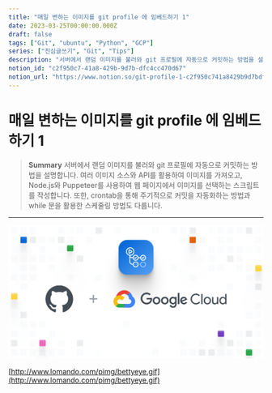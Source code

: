 ```yaml
---
title: "매일 변하는 이미지를 git profile 에 임베드하기 1"
date: 2023-03-25T00:00:00.000Z
draft: false
tags: ["Git", "ubuntu", "Python", "GCP"]
series: ["진심글쓰기", "Git", "Tips"]
description: "서버에서 랜덤 이미지를 불러와 git 프로필에 자동으로 커밋하는 방법을 설명합니다. 여러 이미지 소스와 API를 활용하여 이미지를 가져오고, Node.js와 Puppeteer를 사용하여 웹 페이지에서 이미지를 선택하는 스크립트를 작성합니다. 또한, crontab을 통해 주기적으로 커밋을 자동화하는 방법과 while 문을 활용한 스케줄링 방법도 다룹니다."
notion_id: "c2f950c7-41a8-429b-9d7b-dfc4cc470d67"
notion_url: "https://www.notion.so/git-profile-1-c2f950c741a8429b9d7bdfc4cc470d67"
---
```


# 매일 변하는 이미지를 git profile 에 임베드하기 1

> **Summary**
> 서버에서 랜덤 이미지를 불러와 git 프로필에 자동으로 커밋하는 방법을 설명합니다. 여러 이미지 소스와 API를 활용하여 이미지를 가져오고, Node.js와 Puppeteer를 사용하여 웹 페이지에서 이미지를 선택하는 스크립트를 작성합니다. 또한, crontab을 통해 주기적으로 커밋을 자동화하는 방법과 while 문을 활용한 스케줄링 방법도 다룹니다.

---

![Image](image_7694b81670ff.png)

[http://www.lomando.com/pimg/bettyeye.gif](http://www.lomando.com/pimg/bettyeye.gif)

